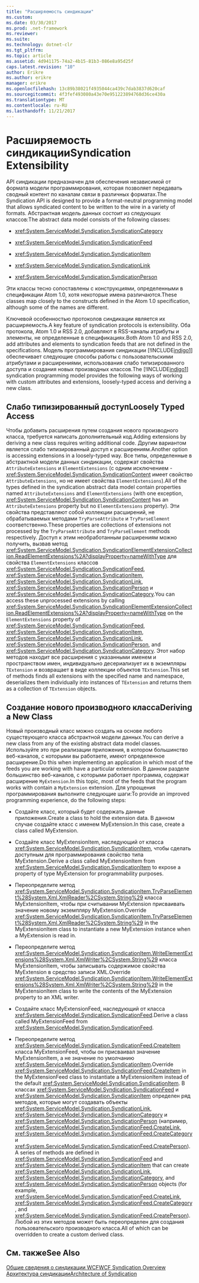 ```yaml
---
title: "Расширяемость синдикации"
ms.custom: 
ms.date: 03/30/2017
ms.prod: .net-framework
ms.reviewer: 
ms.suite: 
ms.technology: dotnet-clr
ms.tgt_pltfrm: 
ms.topic: article
ms.assetid: 4d941175-74a2-4b15-81b3-086e8a95d25f
caps.latest.revision: "10"
author: Erikre
ms.author: erikre
manager: erikre
ms.openlocfilehash: 13c89b38021f4935044ca439c7dab3837d620caf
ms.sourcegitcommit: 4f3fef493080a43e70e951223894768d36ce430a
ms.translationtype: MT
ms.contentlocale: ru-RU
ms.lasthandoff: 11/21/2017
---
```

# <a name="syndication-extensibility"></a><span data-ttu-id="331a9-102">Расширяемость синдикации</span><span class="sxs-lookup"><span data-stu-id="331a9-102">Syndication Extensibility</span></span>
<span data-ttu-id="331a9-103">API синдикации предназначен для обеспечения независимой от формата модели программирования, которая позволяет передавать сводный контент по каналам связи в различных форматах.</span><span class="sxs-lookup"><span data-stu-id="331a9-103">The Syndication API is designed to provide a format-neutral programming model that allows syndicated content to be written to the wire in a variety of formats.</span></span> <span data-ttu-id="331a9-104">Абстрактная модель данных состоит из следующих классов:</span><span class="sxs-lookup"><span data-stu-id="331a9-104">The abstract data model consists of the following classes:</span></span>  
  
-   <xref:System.ServiceModel.Syndication.SyndicationCategory>  
  
-   <xref:System.ServiceModel.Syndication.SyndicationFeed>  
  
-   <xref:System.ServiceModel.Syndication.SyndicationItem>  
  
-   <xref:System.ServiceModel.Syndication.SyndicationLink>  
  
-   <xref:System.ServiceModel.Syndication.SyndicationPerson>  
  
 <span data-ttu-id="331a9-105">Эти классы тесно сопоставлены с конструкциями, определенными в спецификации Atom 1.0, хотя некоторые имена различаются.</span><span class="sxs-lookup"><span data-stu-id="331a9-105">These classes map closely to the constructs defined in the Atom 1.0 specification, although some of the names are different.</span></span>  
  
 <span data-ttu-id="331a9-106">Ключевой особенностью протоколов синдикации является их расширяемость.</span><span class="sxs-lookup"><span data-stu-id="331a9-106">A key feature of syndication protocols is extensibility.</span></span> <span data-ttu-id="331a9-107">Оба протокола, Atom 1.0 и RSS 2.0, добавляют в RSS-каналы атрибуты и элементы, не определенные в спецификациях.</span><span class="sxs-lookup"><span data-stu-id="331a9-107">Both Atom 1.0 and RSS 2.0, add attributes and elements to syndication feeds that are not defined in the specifications.</span></span> <span data-ttu-id="331a9-108">Модель программирования синдикации [!INCLUDE[indigo1](../../../../includes/indigo1-md.md)] обеспечивает следующие способы работы с пользовательскими атрибутами и расширениями, использования слабо типизированного доступа и создания новых производных классов.</span><span class="sxs-lookup"><span data-stu-id="331a9-108">The [!INCLUDE[indigo1](../../../../includes/indigo1-md.md)] syndication programming model provides the following ways of working with custom attributes and extensions, loosely-typed access and deriving a new class.</span></span>  
  
## <a name="loosely-typed-access"></a><span data-ttu-id="331a9-109">Слабо типизированный доступ</span><span class="sxs-lookup"><span data-stu-id="331a9-109">Loosely Typed Access</span></span>  
 <span data-ttu-id="331a9-110">Чтобы добавить расширения путем создания нового производного класса, требуется написать дополнительный код.</span><span class="sxs-lookup"><span data-stu-id="331a9-110">Adding extensions by deriving a new class requires writing additional code.</span></span> <span data-ttu-id="331a9-111">Другим вариантом является слабо типизированный доступ к расширениям.</span><span class="sxs-lookup"><span data-stu-id="331a9-111">Another option is accessing extensions in a loosely-typed way.</span></span> <span data-ttu-id="331a9-112">Все типы, определенные в абстрактной модели данных синдикации, содержат свойства `AttributeExtensions` и `ElementExtensions` (с одним исключением - <xref:System.ServiceModel.Syndication.SyndicationContent> имеет свойство `AttributeExtensions`, но не имеет свойства `ElementExtensions`).</span><span class="sxs-lookup"><span data-stu-id="331a9-112">All of the types defined in the syndication abstract data model contain properties named `AttributeExtensions` and `ElementExtensions` (with one exception, <xref:System.ServiceModel.Syndication.SyndicationContent> has an `AttributeExtensions` property but no `ElementExtensions` property).</span></span> <span data-ttu-id="331a9-113">Эти свойства представляют собой коллекции расширений, не обрабатываемых методами `TryParseAttribute` и `TryParseElement` соответственно.</span><span class="sxs-lookup"><span data-stu-id="331a9-113">These properties are collections of extensions not processed by the `TryParseAttribute` and `TryParseElement` methods respectively.</span></span> <span data-ttu-id="331a9-114">Доступ к этим необработанным расширениям можно получить, вызвав метод <xref:System.ServiceModel.Syndication.SyndicationElementExtensionCollection.ReadElementExtensions%2A?displayProperty=nameWithType> для свойства `ElementExtensions` классов <xref:System.ServiceModel.Syndication.SyndicationFeed>, <xref:System.ServiceModel.Syndication.SyndicationItem>, <xref:System.ServiceModel.Syndication.SyndicationLink>, <xref:System.ServiceModel.Syndication.SyndicationPerson> и <xref:System.ServiceModel.Syndication.SyndicationCategory>.</span><span class="sxs-lookup"><span data-stu-id="331a9-114">You can access these unprocessed extensions by calling <xref:System.ServiceModel.Syndication.SyndicationElementExtensionCollection.ReadElementExtensions%2A?displayProperty=nameWithType> on the `ElementExtensions` property of <xref:System.ServiceModel.Syndication.SyndicationFeed>, <xref:System.ServiceModel.Syndication.SyndicationItem>, <xref:System.ServiceModel.Syndication.SyndicationLink>, <xref:System.ServiceModel.Syndication.SyndicationPerson>, and <xref:System.ServiceModel.Syndication.SyndicationCategory>.</span></span> <span data-ttu-id="331a9-115">Этот набор методов находит все расширения с указанными именем и пространством имен, индивидуально десериализует их в экземпляры `TExtension` и возвращает в виде коллекции объектов `TExtension`.</span><span class="sxs-lookup"><span data-stu-id="331a9-115">This set of methods finds all extensions with the specified name and namespace, deserializes them individually into instances of `TExtension` and returns them as a collection of `TExtension` objects.</span></span>  
  
## <a name="deriving-a-new-class"></a><span data-ttu-id="331a9-116">Создание нового производного класса</span><span class="sxs-lookup"><span data-stu-id="331a9-116">Deriving a New Class</span></span>  
 <span data-ttu-id="331a9-117">Новый производный класс можно создать на основе любого существующего класса абстрактной модели данных.</span><span class="sxs-lookup"><span data-stu-id="331a9-117">You can derive a new class from any of the existing abstract data model classes.</span></span> <span data-ttu-id="331a9-118">Используйте это при реализации приложения, в котором большинство веб-каналов, с которыми вы работаете, имеют определенное расширение.</span><span class="sxs-lookup"><span data-stu-id="331a9-118">Do this when implementing an application in which most of the feeds you are working with have a particular extension.</span></span> <span data-ttu-id="331a9-119">В данном разделе большинство веб-каналов, с которыми работает программа, содержат расширение `MyExtension`.</span><span class="sxs-lookup"><span data-stu-id="331a9-119">In this topic, most of the feeds that the program works with contain a `MyExtension` extension.</span></span> <span data-ttu-id="331a9-120">Для упрощения программирования выполните следующие шаги:</span><span class="sxs-lookup"><span data-stu-id="331a9-120">To provide an improved programming experience, do the following steps:</span></span>  
  
-   <span data-ttu-id="331a9-121">Создайте класс, который будет содержать данные приложения.</span><span class="sxs-lookup"><span data-stu-id="331a9-121">Create a class to hold the extension data.</span></span> <span data-ttu-id="331a9-122">В данном случае создайте класс с именем MyExtension.</span><span class="sxs-lookup"><span data-stu-id="331a9-122">In this case, create a class called MyExtension.</span></span>  
  
-   <span data-ttu-id="331a9-123">Создайте класс MyExtensionItem, наследующий от класса <xref:System.ServiceModel.Syndication.SyndicationItem>, чтобы сделать доступным для программирования свойство типа MyExtension.</span><span class="sxs-lookup"><span data-stu-id="331a9-123">Derive a class called MyExtensionItem from <xref:System.ServiceModel.Syndication.SyndicationItem> to expose a property of type MyExtension for programmability purposes.</span></span>  
  
-   <span data-ttu-id="331a9-124">Переопределите метод <xref:System.ServiceModel.Syndication.SyndicationItem.TryParseElement%28System.Xml.XmlReader%2CSystem.String%29> класса MyExtensionItem, чтобы при считывании MyExtension присваивать значение новому экземпляру MyExtension.</span><span class="sxs-lookup"><span data-stu-id="331a9-124">Override <xref:System.ServiceModel.Syndication.SyndicationItem.TryParseElement%28System.Xml.XmlReader%2CSystem.String%29> in the MyExtensionItem class to instantiate a new MyExtension instance when a MyExtension is read in.</span></span>  
  
-   <span data-ttu-id="331a9-125">Переопределите метод <xref:System.ServiceModel.Syndication.SyndicationItem.WriteElementExtensions%28System.Xml.XmlWriter%2CSystem.String%29> класса MyExtensionItem, чтобы записывать содержимое свойства MyExtension в средство записи XML.</span><span class="sxs-lookup"><span data-stu-id="331a9-125">Override <xref:System.ServiceModel.Syndication.SyndicationItem.WriteElementExtensions%28System.Xml.XmlWriter%2CSystem.String%29> in the MyExtensionItem class to write the contents of the MyExtension property to an XML writer.</span></span>  
  
-   <span data-ttu-id="331a9-126">Создайте класс MyExtensionFeed, наследующий от класса <xref:System.ServiceModel.Syndication.SyndicationFeed>.</span><span class="sxs-lookup"><span data-stu-id="331a9-126">Derive a class called MyExtensionFeed from <xref:System.ServiceModel.Syndication.SyndicationFeed>.</span></span>  
  
-   <span data-ttu-id="331a9-127">Переопределите метод <xref:System.ServiceModel.Syndication.SyndicationFeed.CreateItem> класса MyExtensionFeed, чтобы он присваивал значение MyExtensionItem, а не значение по умолчанию <xref:System.ServiceModel.Syndication.SyndicationItem>.</span><span class="sxs-lookup"><span data-stu-id="331a9-127">Override <xref:System.ServiceModel.Syndication.SyndicationFeed.CreateItem> in the MyExtensionFeed class to instantiate a MyExtensionItem instead of the default <xref:System.ServiceModel.Syndication.SyndicationItem>.</span></span> <span data-ttu-id="331a9-128">В классах <xref:System.ServiceModel.Syndication.SyndicationFeed> и <xref:System.ServiceModel.Syndication.SyndicationItem> определен ряд методов, которые могут создавать объекты <xref:System.ServiceModel.Syndication.SyndicationLink>, <xref:System.ServiceModel.Syndication.SyndicationCategory> и <xref:System.ServiceModel.Syndication.SyndicationPerson> (например, <xref:System.ServiceModel.Syndication.SyndicationFeed.CreateLink>, <xref:System.ServiceModel.Syndication.SyndicationFeed.CreateCategory> и <xref:System.ServiceModel.Syndication.SyndicationFeed.CreatePerson>).</span><span class="sxs-lookup"><span data-stu-id="331a9-128">A series of methods are defined in <xref:System.ServiceModel.Syndication.SyndicationFeed> and <xref:System.ServiceModel.Syndication.SyndicationItem> that can create <xref:System.ServiceModel.Syndication.SyndicationLink>, <xref:System.ServiceModel.Syndication.SyndicationCategory>, and <xref:System.ServiceModel.Syndication.SyndicationPerson> objects (for example, <xref:System.ServiceModel.Syndication.SyndicationFeed.CreateLink>, <xref:System.ServiceModel.Syndication.SyndicationFeed.CreateCategory>, and <xref:System.ServiceModel.Syndication.SyndicationFeed.CreatePerson>).</span></span> <span data-ttu-id="331a9-129">Любой из этих методов может быть переопределен для создания пользовательского производного класса.</span><span class="sxs-lookup"><span data-stu-id="331a9-129">All of which can be overridden to create a custom derived class.</span></span>  
  
## <a name="see-also"></a><span data-ttu-id="331a9-130">См. также</span><span class="sxs-lookup"><span data-stu-id="331a9-130">See Also</span></span>  
 [<span data-ttu-id="331a9-131">Общие сведения о синдикации WCF</span><span class="sxs-lookup"><span data-stu-id="331a9-131">WCF Syndication Overview</span></span>](../../../../docs/framework/wcf/feature-details/wcf-syndication-overview.md)  
 [<span data-ttu-id="331a9-132">Архитектура синдикации</span><span class="sxs-lookup"><span data-stu-id="331a9-132">Architecture of Syndication</span></span>](../../../../docs/framework/wcf/feature-details/architecture-of-syndication.md)
